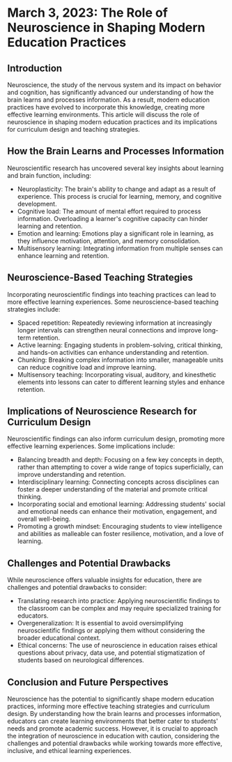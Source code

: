 # March 3, 2023: The Role of Neuroscience in Shaping Modern Education Practices

## Introduction

Neuroscience, the study of the nervous system and its impact on behavior and cognition, has significantly advanced our understanding of how the brain learns and processes information. As a result, modern education practices have evolved to incorporate this knowledge, creating more effective learning environments. This article will discuss the role of neuroscience in shaping modern education practices and its implications for curriculum design and teaching strategies.

## How the Brain Learns and Processes Information

Neuroscientific research has uncovered several key insights about learning and brain function, including:

- Neuroplasticity: The brain's ability to change and adapt as a result of experience. This process is crucial for learning, memory, and cognitive development.
- Cognitive load: The amount of mental effort required to process information. Overloading a learner's cognitive capacity can hinder learning and retention.
- Emotion and learning: Emotions play a significant role in learning, as they influence motivation, attention, and memory consolidation.
- Multisensory learning: Integrating information from multiple senses can enhance learning and retention.

## Neuroscience-Based Teaching Strategies

Incorporating neuroscientific findings into teaching practices can lead to more effective learning experiences. Some neuroscience-based teaching strategies include:

- Spaced repetition: Repeatedly reviewing information at increasingly longer intervals can strengthen neural connections and improve long-term retention.
- Active learning: Engaging students in problem-solving, critical thinking, and hands-on activities can enhance understanding and retention.
- Chunking: Breaking complex information into smaller, manageable units can reduce cognitive load and improve learning.
- Multisensory teaching: Incorporating visual, auditory, and kinesthetic elements into lessons can cater to different learning styles and enhance retention.

## Implications of Neuroscience Research for Curriculum Design

Neuroscientific findings can also inform curriculum design, promoting more effective learning experiences. Some implications include:

- Balancing breadth and depth: Focusing on a few key concepts in depth, rather than attempting to cover a wide range of topics superficially, can improve understanding and retention.
- Interdisciplinary learning: Connecting concepts across disciplines can foster a deeper understanding of the material and promote critical thinking.
- Incorporating social and emotional learning: Addressing students' social and emotional needs can enhance their motivation, engagement, and overall well-being.
- Promoting a growth mindset: Encouraging students to view intelligence and abilities as malleable can foster resilience, motivation, and a love of learning.

## Challenges and Potential Drawbacks

While neuroscience offers valuable insights for education, there are challenges and potential drawbacks to consider:

- Translating research into practice: Applying neuroscientific findings to the classroom can be complex and may require specialized training for educators.
- Overgeneralization: It is essential to avoid oversimplifying neuroscientific findings or applying them without considering the broader educational context.
- Ethical concerns: The use of neuroscience in education raises ethical questions about privacy, data use, and potential stigmatization of students based on neurological differences.

## Conclusion and Future Perspectives

Neuroscience has the potential to significantly shape modern education practices, informing more effective teaching strategies and curriculum design. By understanding how the brain learns and processes information, educators can create learning environments that better cater to students' needs and promote academic success. However, it is crucial to approach the integration of neuroscience in education with caution, considering the challenges and potential drawbacks while working towards more effective, inclusive, and ethical learning experiences.
